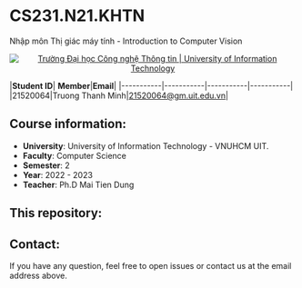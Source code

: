 # CS231.N21.KHTN
Nhập môn Thị giác máy tính - Introduction to Computer Vision
<p align="center">
  <a href="https://www.uit.edu.vn/" title="Trường Đại học Công nghệ Thông tin" style="border: none;">
    <img src="https://i.imgur.com/WmMnSRt.png" alt="Trường Đại học Công nghệ Thông tin | University of Information Technology">
  </a>
</p>

|**Student ID**| **Member**|**Email**|
|-----------|-----------|-----------|-----------|
|21520064|Truong Thanh Minh|21520064@gm.uit.edu.vn|

## Course information:
- **University**: University of Information Technology - VNUHCM UIT.
- **Faculty**: Computer Science
- **Semester**: 2
- **Year**: 2022 - 2023
- **Teacher**: Ph.D Mai Tien Dung

## This repository:

## Contact:
If you have any question, feel free to open issues or contact us at the email address above.

